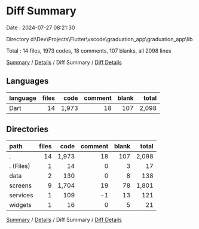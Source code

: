 # Diff Summary

Date : 2024-07-27 08:21:30

Directory d:\\Dev\\Projects\\Flutter\\vscode\\graduation_app\\graduation_app\\lib

Total : 14 files,  1973 codes, 18 comments, 107 blanks, all 2098 lines

[Summary](results.md) / [Details](details.md) / Diff Summary / [Diff Details](diff-details.md)

## Languages
| language | files | code | comment | blank | total |
| :--- | ---: | ---: | ---: | ---: | ---: |
| Dart | 14 | 1,973 | 18 | 107 | 2,098 |

## Directories
| path | files | code | comment | blank | total |
| :--- | ---: | ---: | ---: | ---: | ---: |
| . | 14 | 1,973 | 18 | 107 | 2,098 |
| . (Files) | 1 | 14 | 0 | 3 | 17 |
| data | 2 | 130 | 0 | 8 | 138 |
| screens | 9 | 1,704 | 19 | 78 | 1,801 |
| services | 1 | 109 | -1 | 13 | 121 |
| widgets | 1 | 16 | 0 | 5 | 21 |

[Summary](results.md) / [Details](details.md) / Diff Summary / [Diff Details](diff-details.md)